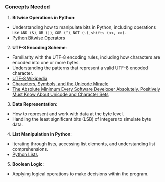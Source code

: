 ### Concepts Needed

1. **Bitwise Operations in Python**:
- Understanding how to manipulate bits in Python, including operations like ```AND (&)```, ```OR (|)```, ```XOR (^)```, ```NOT (~)```, ```shifts (<<, >>)```.
- [Python Bitwise Operators]('https://intranet.alxswe.com/rltoken/BslyYNZlXdyxW3_b0WNOcg')

2. **UTF-8 Encoding Scheme**:
- Familiarity with the UTF-8 encoding rules, including how characters are encoded into one or more bytes.
- Understanding the patterns that represent a valid UTF-8 encoded character.
- [UTF-8 Wikipedia]('https://intranet.alxswe.com/rltoken/oqFi6P1hNvp9aSuNv---IQ')
- [Characters, Symbols, and the Unicode Miracle]('https://intranet.alxswe.com/rltoken/d--jVK8sBSlhkosu7pFzdw')
- [The Absolute Minimum Every Software Developer Absolutely, Positively Must Know About Unicode and Character Sets]('https://intranet.alxswe.com/rltoken/9EwaXVds22dSK3IvF5nNCA')

3. **Data Representation**:
- How to represent and work with data at the byte level.
- Handling the least significant bits (LSB) of integers to simulate byte data.

4. **List Manipulation in Python**:
- Iterating through lists, accessing list elements, and understanding list comprehensions.
- [Python Lists](https://intranet.alxswe.com/rltoken/TaN91MgmOL80GeOGvmldIw)

5. **Boolean Logic**:
- Applying logical operations to make decisions within the program.
